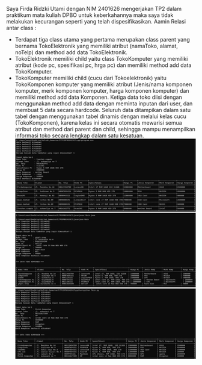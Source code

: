 Saya Firda Ridzki Utami dengan NIM 2401626 mengerjakan TP2 dalam praktikum mata kuliah DPBO untuk keberkahannya maka saya tidak melakukan kecurangan seperti yang telah dispesifikasikan. Aamin
Relasi antar class :
- Terdapat tiga class utama yang pertama merupakan class parent yang bernama TokoElektronik yang memiliki atribut (namaToko, alamat, noTelp) dan method add data TokoElektronik.
- TokoElektronik memiliki child yaitu class TokoKomputer yang memiliki atribut (kode pc, spesifikasi pc, hrga pc) dan memiliki method add data TokoKomputer.
- TokoKomputer memiliki child (cucu dari Tokoelektronik) yaitu TokoKomponen komputer yang memiliki atribut (Jenis/nama komponen komputer, merk komponen komputer, harga komponen komputer) dan memiliki method add data Komponen.
Ketiga data toko diisi dengan menggunakan method add data dengan meminta inputan dari user, dan membuat 5 data secara hardcode.
Seluruh data ditampikan dalam satu tabel dengan menggunakan tabel dinamis dengan melalui kelas cucu (TokoKomponen), karena kelas ini secara otomatis mewarisi semua atribut dan method dari parent dan child, sehingga mampu menampilkan informasi toko secara lengkap dalam satu kesatuan.
![cpp](DokumentasiCPP/cpp.jpg)
![java](DokumentasiJAVA/java.jpg)
![python](Dokumentasipython/python.jpg)

